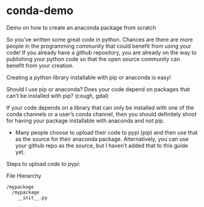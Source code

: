 # conda-demo
Demo on how to create an anaconda package from scratch


So you’ve written some great code in python. Chances are there are more people in the programming community that could benefit from using your code! If you already have a github repository, you are already on the way to publishing your python code so that the open source community can benefit from your creation.

Creating a python library installable with pip or anaconda is easy!

Should I use pip or anaconda?
Does your code depend on packages that can’t be installed with pip? (cough, gdal)

If your code depends on a library that can only be installed with one of the conda channels or a user’s conda channel, then you should definitely shoot for having your package installable with anaconda and not pip.

- Many people choose to upload their code to pypi (pip) and then use that as the source for their anaconda package. Alternatively, you can use your github repo as the source, but I haven’t added that to this guide yet.


Steps to upload code to pypi:

File Hierarchy
```
/mypackage
  /mypackage
    __init__.py
```
